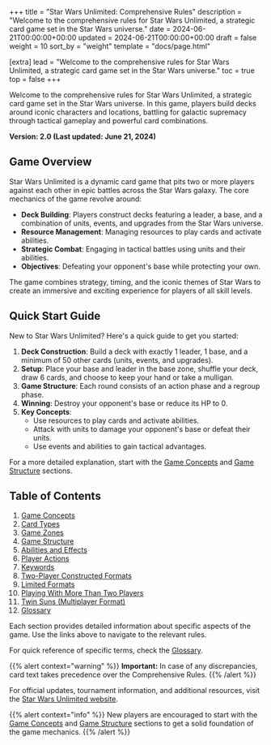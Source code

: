 +++
title = "Star Wars Unlimited: Comprehensive Rules"
description = "Welcome to the comprehensive rules for Star Wars Unlimited, a strategic card game set in the Star Wars universe."
date = 2024-06-21T00:00:00+00:00
updated = 2024-06-21T00:00:00+00:00
draft = false
weight = 10
sort_by = "weight"
template = "docs/page.html"

[extra]
lead = "Welcome to the comprehensive rules for Star Wars Unlimited, a strategic card game set in the Star Wars universe."
toc = true
top = false
+++

Welcome to the comprehensive rules for Star Wars Unlimited, a strategic card game set in the Star Wars universe. In this game, players build decks around iconic characters and locations, battling for galactic supremacy through tactical gameplay and powerful card combinations.

**Version: 2.0 (Last updated: June 21, 2024)**

## Game Overview

Star Wars Unlimited is a dynamic card game that pits two or more players against each other in epic battles across the Star Wars galaxy. The core mechanics of the game revolve around:

- **Deck Building**: Players construct decks featuring a leader, a base, and a combination of units, events, and upgrades from the Star Wars universe.
- **Resource Management**: Managing resources to play cards and activate abilities.
- **Strategic Combat**: Engaging in tactical battles using units and their abilities.
- **Objectives**: Defeating your opponent's base while protecting your own.

The game combines strategy, timing, and the iconic themes of Star Wars to create an immersive and exciting experience for players of all skill levels.

## Quick Start Guide

New to Star Wars Unlimited? Here's a quick guide to get you started:

1. **Deck Construction**: Build a deck with exactly 1 leader, 1 base, and a minimum of 50 other cards (units, events, and upgrades).
2. **Setup**: Place your base and leader in the base zone, shuffle your deck, draw 6 cards, and choose to keep your hand or take a mulligan.
3. **Game Structure**: Each round consists of an action phase and a regroup phase.
4. **Winning**: Destroy your opponent's base or reduce its HP to 0.
5. **Key Concepts**: 
   - Use resources to play cards and activate abilities.
   - Attack with units to damage your opponent's base or defeat their units.
   - Use events and abilities to gain tactical advantages.

For a more detailed explanation, start with the [Game Concepts](/docs/game-concepts/) and [Game Structure](/docs/turn-structure/) sections.

## Table of Contents

1. [Game Concepts](/docs/game-concepts/)
2. [Card Types](/docs/card-types/)
3. [Game Zones](/docs/game-zones/)
4. [Game Structure](/docs/turn-structure/)
5. [Abilities and Effects](/docs/abilities-and-effects/)
6. [Player Actions](/docs/player-actions/)
7. [Keywords](/docs/keywords/)
8. [Two-Player Constructed Formats](/docs/setup-and-victory/)
9. [Limited Formats](/docs/multiplayer-rules/)
10. [Playing With More Than Two Players](/docs/multiplayer-rules/)
11. [Twin Suns (Multiplayer Format)](/docs/multiplayer-rules/)
12. [Glossary](/docs/glossary/)

Each section provides detailed information about specific aspects of the game. Use the links above to navigate to the relevant rules.

For quick reference of specific terms, check the [Glossary](/docs/glossary/).

{{% alert context="warning" %}}
**Important:** In case of any discrepancies, card text takes precedence over the Comprehensive Rules.
{{% /alert %}}

For official updates, tournament information, and additional resources, visit the [Star Wars Unlimited website](https://www.starwarsunlimited.com).

{{% alert context="info" %}}
New players are encouraged to start with the [Game Concepts](/docs/game-concepts/) and [Game Structure](/docs/turn-structure/) sections to get a solid foundation of the game mechanics.
{{% /alert %}} 